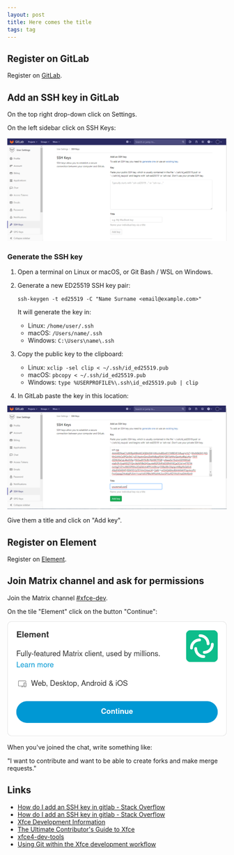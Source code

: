 ```yaml
---
layout: post
title: Here comes the title
tags: tag
---
```


## Register on GitLab

Register on [GitLab](https://gitlab.xfce.org/).


## Add an SSH key in GitLab
 
On the top right drop-down click on Settings.

On the left sidebar click on SSH Keys:  

![](https://raw.githubusercontent.com/ikem-krueger/ikem-krueger.github.io/master/_drafts/2024-02-27-here-comes-the-title/q2QuV.png)

### Generate the SSH key
 
1.	Open a terminal on Linux or macOS, or Git Bash / WSL on Windows.  
2.	Generate a new ED25519 SSH key pair:

        ssh-keygen -t ed25519 -C "Name Surname <email@example.com>"

    It will generate the key in:

  	 - Linux: `/home/user/.ssh`
    - macOS: `/Users/name/.ssh`
    - Windows: `C:\Users\name\.ssh`

4. Copy the public key to the clipboard:

  	 - Linux: `xclip -sel clip < ~/.ssh/id_ed25519.pub`
    - macOS: `pbcopy < ~/.ssh/id_ed25519.pub`
    - Windows: `type %USERPROFILE%\.ssh\id_ed25519.pub | clip`

5. In GitLab paste the key in this location: 

![](https://raw.githubusercontent.com/ikem-krueger/ikem-krueger.github.io/master/_drafts/2024-02-27-here-comes-the-title/MDE0W.png)

Give them a title and click on "Add key".

## Register on Element

Register on [Element](https://app.element.io/#/register).

## Join Matrix channel and ask for permissions

Join the Matrix channel [#xfce-dev](https://matrix.to/#/#xfce-dev:matrix.org).

On the tile "Element" click on the button "Continue":

![](https://raw.githubusercontent.com/ikem-krueger/ikem-krueger.github.io/master/_drafts/2024-02-27-here-comes-the-title/Screenshot%202024-02-27%20at%2015-56-44%20You're%20invited%20to%20talk%20on%20Matrix.png)

When you've joined the chat, write something like:

"I want to contribute and want to be able to create forks and make merge requests."

## Links

 - [How do I add an SSH key in gitlab - Stack Overflow](https://stackoverflow.com/questions/35901982/how-do-i-add-an-ssh-key-in-gitlab/58561659#58561659)
 - [How do I add an SSH key in gitlab - Stack Overflow](https://stackoverflow.com/questions/35901982/how-do-i-add-an-ssh-key-in-gitlab/54361066#54361066)
 - [Xfce Development Information](https://docs.xfce.org/contribute/dev/start)
 - [The Ultimate Contributor's Guide to Xfce](https://andreldm.com/2018/12/03/xfce-contributor-guide.html)
 - [xfce4-dev-tools](https://docs.xfce.org/xfce/xfce4-dev-tools/start)
 - [Using Git within the Xfce development workflow](https://docs.xfce.org/contribute/dev/git/start)
